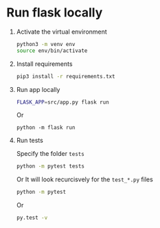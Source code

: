 # Run flask locally

1. Activate the virtual environment

   ```bash
   python3 -m venv env
   source env/bin/activate
   ```

1. Install requirements

   ```bash
   pip3 install -r requirements.txt
   ```

1. Run app locally

   ```bash
   FLASK_APP=src/app.py flask run
   ```

   Or

   ```
   python -m flask run
   ```

1. Run tests

   Specify the folder `tests`

   ```bash
   python -m pytest tests
   ```

   Or
   It will look recurcisvely for the `test_*.py` files

   ```bash
   python -m pytest
   ```

   Or

   ```bash
   py.test -v
   ```
